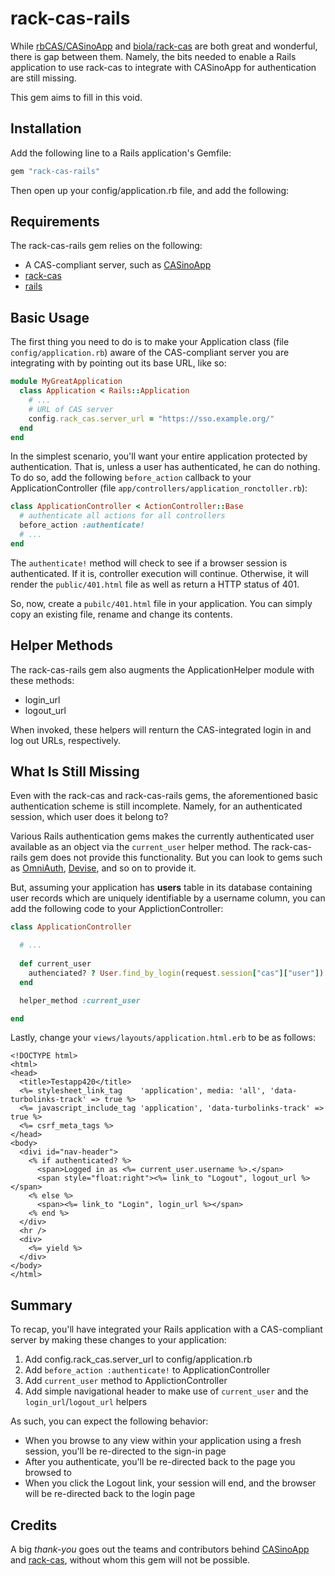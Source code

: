 # rack-cas-rails

While [rbCAS/CASinoApp](http://rbcas.com) and [biola/rack-cas](https://github.com/biola/rack-cas) are both great
and wonderful, there is gap between them.  Namely, the bits needed to enable a Rails application to use rack-cas to integrate with
CASinoApp for authentication are still missing.

This gem aims to fill in this void.

## Installation

Add the following line to a Rails application's Gemfile:

```ruby
gem "rack-cas-rails"
```

Then open up your config/application.rb file, and add the following:

## Requirements

The rack-cas-rails gem relies on the following:

  * A CAS-compliant server, such as [CASinoApp](http://rbcas.com)
  * [rack-cas](https://github.com/biola/rack-cas)
  * [rails](http://rubyonrails.org/)

## Basic Usage

The first thing you need to do is to make your Application class (file ```config/application.rb```) aware of the CAS-compliant
server you are integrating with by pointing out its base URL, like so:

```ruby
module MyGreatApplication
  class Application < Rails::Application
    # ...
    # URL of CAS server
    config.rack_cas.server_url = "https://sso.example.org/"
  end
end
```

In the simplest scenario, you'll want your entire application protected by authentication.  That is, unless a user has authenticated,
he can do nothing.  To do so, add the following ```before_action``` callback to your ApplicationController (file
```app/controllers/application_ronctoller.rb```):

```ruby
class ApplicationController < ActionController::Base
  # authenticate all actions for all controllers
  before_action :authenticate!
  # ...
end
```

The ```authenticate!``` method will check to see if a browser session is authenticated.  If it is, controller execution will continue.
Otherwise, it will render the ```public/401.html``` file as well as return a HTTP status of 401.

So, now, create a ```pubilc/401.html``` file in your application.   You can simply copy an existing file, rename and change its
contents.

## Helper Methods

The rack-cas-rails gem also augments the ApplicationHelper module with these methods:

  * login_url
  * logout_url

When invoked, these helpers will renturn the CAS-integrated login in and log out URLs, respectively.

## What Is Still Missing

Even with the rack-cas and rack-cas-rails gems, the aforementioned basic authentication scheme is still incomplete.  Namely, for an
authenticated session, which user does it belong to?

Various Rails authentication gems makes the currently authenticated user available as an object via the ```current_user``` helper
method.  The rack-cas-rails gem does not provide this functionality.  But you can look to gems such as
[OmniAuth](https://github.com/intridea/omniauth), [Devise](https://github.com/plataformatec/devise), and so on
to provide it.

But, assuming your application has **users** table in its database containing user records which are uniquely identifiable by a username
column, you can add the following code to your ApplictionController:

```ruby
class ApplicationController

  # ...
  
  def current_user
    authenciated? ? User.find_by_login(request.session["cas"]["user"]) : nil
  end

  helper_method :current_user

end
```

Lastly, change your ```views/layouts/application.html.erb``` to be as follows:

```erb
<!DOCTYPE html>
<html>
<head>
  <title>Testapp420</title>
  <%= stylesheet_link_tag    'application', media: 'all', 'data-turbolinks-track' => true %>
  <%= javascript_include_tag 'application', 'data-turbolinks-track' => true %>
  <%= csrf_meta_tags %>
</head>
<body>
  <divi id="nav-header">
    <% if authenticated? %>
      <span>Logged in as <%= current_user.username %>.</span>
      <span style="float:right"><%= link_to "Logout", logout_url %></span>
    <% else %>
      <span><%= link_to "Login", login_url %></span>
    <% end %>
  </div>
  <hr />
  <div>
    <%= yield %>
  </div>
</body>
</html>
```

## Summary

To recap, you'll have integrated your Rails application with a CAS-compliant server by making these changes to your application:

  1. Add config.rack_cas.server_url to config/application.rb
  2. Add ```before_action :authenticate!``` to ApplicationController
  3. Add ```current_user``` method to ApplictionController
  4. Add simple navigational header to make use of ```current_user``` and the ```login_url```/```logout_url``` helpers

As such, you can expect the following behavior:

  * When you browse to any view within your application using a fresh session, you'll be re-directed to the sign-in page
  * After you authenticate, you'll be re-directed back to the page you browsed to
  * When you click the Logout link, your session will end, and the browser will be re-directed back to the login page

## Credits

A big *thank-you* goes out the teams and contributors behind [CASinoApp](http://rbcas.com) and
[rack-cas](https://github.com/biola/rack-cas), without whom this gem will not be possible.
